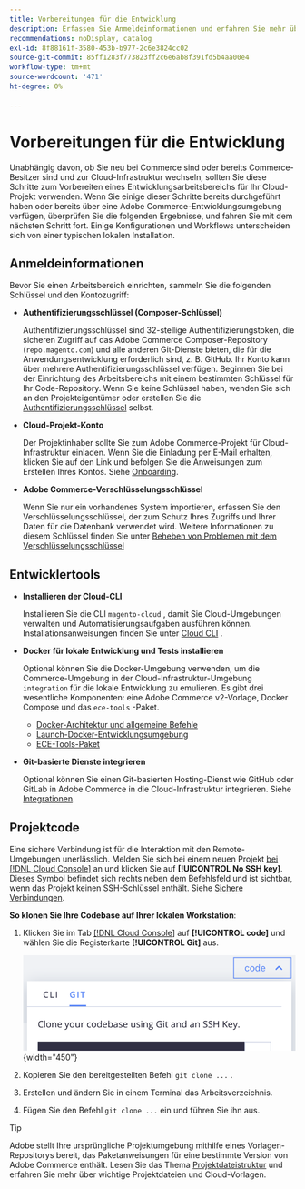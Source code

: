 ```yaml
---
title: Vorbereitungen für die Entwicklung
description: Erfassen Sie Anmeldeinformationen und erfahren Sie mehr über die Tools, die zum Einrichten eines Entwicklungsarbeitsbereichs für die Verwendung mit Ihrem Commerce on Cloud-Infrastrukturprojekt verfügbar sind.
recommendations: noDisplay, catalog
exl-id: 8f88161f-3580-453b-b977-2c6e3824cc02
source-git-commit: 85ff1283f773823ff2c6e6ab8f391fd5b4aa00e4
workflow-type: tm+mt
source-wordcount: '471'
ht-degree: 0%

---
```


# Vorbereitungen für die Entwicklung

Unabhängig davon, ob Sie neu bei Commerce sind oder bereits Commerce-Besitzer sind und zur Cloud-Infrastruktur wechseln, sollten Sie diese Schritte zum Vorbereiten eines Entwicklungsarbeitsbereichs für Ihr Cloud-Projekt verwenden. Wenn Sie einige dieser Schritte bereits durchgeführt haben oder bereits über eine Adobe Commerce-Entwicklungsumgebung verfügen, überprüfen Sie die folgenden Ergebnisse, und fahren Sie mit dem nächsten Schritt fort. Einige Konfigurationen und Workflows unterscheiden sich von einer typischen lokalen Installation.

## Anmeldeinformationen

Bevor Sie einen Arbeitsbereich einrichten, sammeln Sie die folgenden Schlüssel und den Kontozugriff:

- **Authentifizierungsschlüssel (Composer-Schlüssel)**

  Authentifizierungsschlüssel sind 32-stellige Authentifizierungstoken, die sicheren Zugriff auf das Adobe Commerce Composer-Repository (`repo.magento.com`) und alle anderen Git-Dienste bieten, die für die Anwendungsentwicklung erforderlich sind, z. B. GitHub. Ihr Konto kann über mehrere Authentifizierungsschlüssel verfügen. Beginnen Sie bei der Einrichtung des Arbeitsbereichs mit einem bestimmten Schlüssel für Ihr Code-Repository. Wenn Sie keine Schlüssel haben, wenden Sie sich an den Projekteigentümer oder erstellen Sie die [Authentifizierungsschlüssel](../cloud-guide/development/authentication-keys.md) selbst.

- **Cloud-Projekt-Konto**

  Der Projektinhaber sollte Sie zum Adobe Commerce-Projekt für Cloud-Infrastruktur einladen. Wenn Sie die Einladung per E-Mail erhalten, klicken Sie auf den Link und befolgen Sie die Anweisungen zum Erstellen Ihres Kontos. Siehe [Onboarding](onboarding.md).

- **Adobe Commerce-Verschlüsselungsschlüssel**

  Wenn Sie nur ein vorhandenes System importieren, erfassen Sie den Verschlüsselungsschlüssel, der zum Schutz Ihres Zugriffs und Ihrer Daten für die Datenbank verwendet wird. Weitere Informationen zu diesem Schlüssel finden Sie unter [Beheben von Problemen mit dem Verschlüsselungsschlüssel](https://experienceleague.adobe.com/docs/commerce-knowledge-base/kb/troubleshooting/miscellaneous/resolve-issues-with-encryption-key.html)

## Entwicklertools

- **Installieren der Cloud-CLI**

  Installieren Sie die CLI `magento-cloud` , damit Sie Cloud-Umgebungen verwalten und Automatisierungsaufgaben ausführen können. Installationsanweisungen finden Sie unter [Cloud CLI](../cloud-guide/dev-tools/cloud-cli-overview.md) .

- **Docker für lokale Entwicklung und Tests installieren**

  Optional können Sie die Docker-Umgebung verwenden, um die Commerce-Umgebung in der Cloud-Infrastruktur-Umgebung `integration` für die lokale Entwicklung zu emulieren. Es gibt drei wesentliche Komponenten: eine Adobe Commerce v2-Vorlage, Docker Compose und das `ece-tools` -Paket.

   - [Docker-Architektur und allgemeine Befehle](../cloud-guide/dev-tools/cloud-docker.md)
   - [Launch-Docker-Entwicklungsumgebung](https://developer.adobe.com/commerce/cloud-tools/docker/setup/)
   - [ECE-Tools-Paket](../cloud-guide/dev-tools/package-overview.md)

- **Git-basierte Dienste integrieren**

  Optional können Sie einen Git-basierten Hosting-Dienst wie GitHub oder GitLab in Adobe Commerce in die Cloud-Infrastruktur integrieren. Siehe [Integrationen](../cloud-guide/integrations/overview.md).

## Projektcode

Eine sichere Verbindung ist für die Interaktion mit den Remote-Umgebungen unerlässlich. Melden Sie sich bei einem neuen Projekt [ bei  [!DNL Cloud Console]](https://console.adobecommerce.com) an und klicken Sie auf **[!UICONTROL No SSH key]**. Dieses Symbol befindet sich rechts neben dem Befehlsfeld und ist sichtbar, wenn das Projekt keinen SSH-Schlüssel enthält. Siehe [Sichere Verbindungen](../cloud-guide/development/secure-connections.md#add-an-ssh-public-key-to-your-account).

**So klonen Sie Ihre Codebase auf Ihrer lokalen Workstation**:

1. Klicken Sie im Tab [[!DNL Cloud Console]](https://console.adobecommerce.com) auf **[!UICONTROL code]** und wählen Sie die Registerkarte **[!UICONTROL Git]** aus.

   ![Klonen Sie Ihren Code](../assets/ui-git-code.png){width="450"}

1. Kopieren Sie den bereitgestellten Befehl `git clone ...` .

1. Erstellen und ändern Sie in einem Terminal das Arbeitsverzeichnis.

1. Fügen Sie den Befehl `git clone ...` ein und führen Sie ihn aus.

>[!TIP]
>
>Adobe stellt Ihre ursprüngliche Projektumgebung mithilfe eines Vorlagen-Repositorys bereit, das Paketanweisungen für eine bestimmte Version von Adobe Commerce enthält. Lesen Sie das Thema [Projektdateistruktur](../cloud-guide/project/file-structure.md) und erfahren Sie mehr über wichtige Projektdateien und Cloud-Vorlagen.
